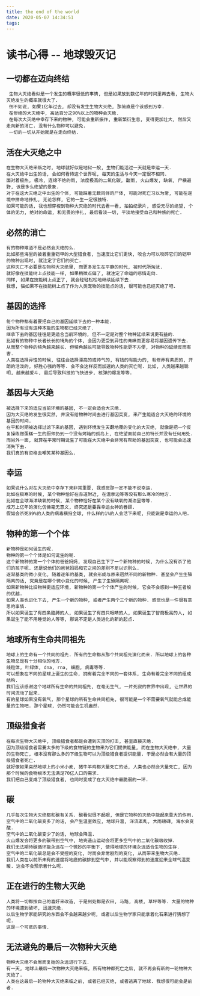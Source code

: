 ```yaml
---
title: the end of the world
date: 2020-05-07 14:34:51
tags:
---
```


# 读书心得 -- 地球毁灭记

## 一切都在迈向终结
     生物大灭绝看似是一个发生的概率很低的事情, 但是如果放到数亿年的时间里再去看, 生物大灭绝发生的概率就很大了.
     倒不如说, 如果1亿年过去, 却没有发生生物大灭绝, 那简直是个该感到万幸.
     在惨绝的大灭绝中, 高达百分之90%以上的物种会灭绝. 
     在每次大灭绝中幸存下来的物种, 可能会重新振作, 重新繁衍生息, 变得更加壮大, 然后又走向新的消亡. 没有什么物种可以避免.
     一切的一切从开始就是在走向终结.
  
## 活在大灭绝之中
    在生物大灭绝来临之时, 地球就好似是地狱一般, 生物们能活过一天就是幸运一天.
    在大灭绝中出生的话, 会如何看待这个世界呢, 每天的生活与今天一定很不相同.
    面对着极热, 极冷, 连绵不绝的雨, 浓度极高的二氧化碳, 酸雨, 火山爆发, 缺氧, 尸横遍野, 该是多么绝望的景象.
    对于在这大灭绝之中出生的个体, 可能踩着无数同伴的尸体, 可能对死亡习以为常, 可能在逆境中拼命地挣扎, 无论怎样, 它的一生一定很独特.
    如果可能的话, 我也想穿梭到物种大灭绝的时代去看一看, 拍拍纪录片, 感受无尽的绝望, 个体的无力, 绝对的命运, 和无畏的挣扎, 最后看淡一切, 平淡地接受自己和种族的死亡.

## 必然的消亡
    有的物种难道不是必然会灭绝的么.
    比如那些海里的披着重重铠甲的大型猎食者, 当速度比它们更快, 咬合力可以咬碎它们的铠甲的物种出现时, 就注定了它们的灭亡.
    这种灭亡不必要是在物种大灭绝里, 而更多发生在平静的时代, 被时代所淘汰.
    就好像在技能树上点技能一样, 如果稍微点偏了, 就注定了命运的悲情走向.
    同样, 如果在技能树上点正了, 就会轻轻松松地继续延续下去.
    我想, 猫如果不在技能树上点了作为人类宠物的技能点的话, 很可能也已经灭绝了吧.
    
## 基因的选择
    每个物种都有着要把自己的基因延续下去的一种本能.
    因为所有没有这种本能的生物都已经灭绝了.
    继承下去的基因往往是更适合当前环境的, 但不一定是对整个物种延续来说更有益的.
    比如有的物种中长者长长的犄角的个体, 会因为更受到异性的青睐而更容易将基因遗传下去. 从而整个物种的犄角越来越长. 但犄角越长可能导致物种性能更不方便, 对物种的延续反而有害.
    人类在选择异性的时候, 往往会选择漂亮的或帅气的, 有钱的有能力的, 有修养有素质的, 开朗的活泼的, 好胜心强的等等. 会不会这样反而加速的人类的灭亡呢. 比如, 人类越来越聪明, 越来越爱斗, 最后导致科技的飞快进步, 核弹的爆发等等.

## 基因与大灭绝
    被选择下来的适应当前环境的基因, 不一定会适合大灭绝.
    因为大灭绝的发生很突然, 并没有给物种时间去进行基因突变, 来产生能适合大灭绝的环境的基因的时间. 
    在平和时期被选择过滤下来的基因, 遇到环境发生天翻地覆的变化的大灭绝, 就像是把一个反复操练做蛋糕一生的厨师扔到一个没有烤箱的孤岛上, 在绝望面前自己的特长并没有任何用处.
    而另外一面, 就算在平常时期诞生了可能在大灭绝中会非常有帮助的基因突变, 也可能会迅速消失下去.
    我们真的有资格去嘲笑某种基因么.

## 幸运
    如果说什么对在大灭绝中幸存下来非常重要, 我感觉那一定不能不说幸运.
    比如在极寒的时候, 某个物种恰好在赤道附近, 在温泉边等等没有那么寒冷的地方.
    比如在全球海洋缺氧的时候, 某个物种恰好在某个没有缺氧的湖泊里等等.
    成万上亿年的演化仿佛毫无意义, 终究还是要靠幸运女神的眷顾.
    假如会杀死99%的人类的病毒横扫全球, 什么样的1%的人会活下来呢, 只能说是幸运的人吧.

    
## 物种的第一个个体
    新物种是如何诞生的呢. 
    物种的第一个个体是如何诞生的呢. 
    这个新物种的第一个个体的爸爸妈妈, 发现自己生下了一个新物种的时候, 为什么没有杀了他们的孩子呢. 还是说他们的爸爸妈妈和它之间的差别不足以识别么.
    逐渐基类的微小变化, 随着逐年的基类, 就会形成与原来迥然不同的新物种. 甚至会产生生殖隔离的话, 究竟是在哪个微小变化的时候, 产生了生殖隔离呢.
    如果新物种比旧物种更适应环境, 新物种的第一个个体产生的时候, 它会不会感到一种王者般的优越.
    如果人类也进化下去, 产生一个新的物种, 或者产生两个三个新的物种. 感觉也是一件很有意思的事情. 
    所以如果诞生了有四条胳膊的人, 如果诞生了有四只眼睛的人, 如果诞生了智商极高的人, 如果诞生了能不用睡觉的人等等, 那说不定是人类进化的新的起点.



## 地球所有生命共同祖先
    地球上的生命有一个共同的祖先. 所有的生命都从那个共同祖先演化而来. 所以地球上的各种生物总是有十分相似的地方.
    线粒体, 叶绿体, dna, rna, 细胞, 病毒等等. 
    可以想象在不同的星球上诞生的生命, 拥有着完全不同的一套体系, 生命有着完全不同的组成结构.
    我们应该感谢这个地球所有生命的共同祖先, 在毫无生气, 一片死寂的世界中出现, 让世界的时间流动了起来.
    有的星球如果没有氧气, 那个星球的所有生命共同祖先, 很可能是一个不需要氧气就能合成能量的生物吧. 那个星球, 仍然可能会生机盎然.

## 顶级猎食者
    在每次生物大灭绝中, 顶级猎食者都是会遭到灭顶的打击, 甚至直接灭绝.
    因为顶级猎食者需要太多的下级的食物链的生物来为它们提供能量, 而在生物大灭绝中, 大量的生物死亡, 根本没有那么多的下级生物可以为顶级猎食者提供能量. 于是必然会有大量的顶级猎食者死亡.
    就好像如果突然地球上的小米小麦, 猪牛羊鸡都大量死亡的话, 人类也必然会大量死亡, 因为那个时候的食物根本无法满足70亿人口的需求.
    我们把自己变成了顶级猎食者, 也同时变成了在大灭绝中最脆弱的一环.   


## 碳
    几乎每次生物大灭绝都和碳有关系. 碳看似很不起眼, 但是它物种的灭绝中能起来重大的作用.
    空气中的二氧化碳变多了的话, 会产生温室效应, 地球升温, 洋流紊乱, 大雨磅礴, 海水会变酸.  
    空气中的二氧化碳变少了的话, 地球会降温.
    火山爆发会将更多的碳带到空气中, 地壳造山运动会将更多空气中的二氧化碳吸收掉.
    我们无法期待碳循环能永远在一个微妙的平衡下, 使得地球的环境永远适合生物的生存.
    空气中的二氧化碳总是会不受控的变化, 时而会非常剧烈的变化, 从而带来生物大灭绝.
    我们人类在以前所未有的速度将地底的碳排到空气中, 并以能观察得到的速度迎来全球气温变暖. 这会不会预示着什么呢.


## 正在进行的生物大灭绝
    人类将一切都按自己的喜好来改造, 于是到处都是农田, 马路, 高楼, 草坪等等. 大量的物种的环境遭到破坏, 迅速灭绝.
    以后生物学家能研究的东西会不会越来越少呢, 或者以后生物学家只能拿着化石来进行猜想了呢.
    这是一个可悲的事情.

## 无法避免的最后一次物种大灭绝
    物种大灭绝不会周而复始的永远进行下去.
    有一天, 地球上最后一次物种大灭绝来临, 所有物种都死亡之后, 就不再会有新的一轮物种大灭绝了.
    人类在这最后一轮物种大灭绝来临之前, 或者已经灭绝, 或者逃离了地球. 我想很可能会是前者.
 



